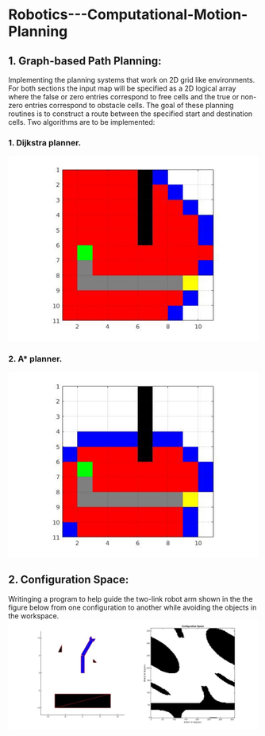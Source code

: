 # Robotics---Computational-Motion-Planning
## 1. Graph-based Path Planning: 
Implementing the planning systems that work on 2D grid like environments. For both sections the input map will be specified as a 2D logical array where the false or zero entries correspond to free cells and the true or non-zero entries correspond to obstacle cells. The goal of these planning routines is to construct a route between the specified start and destination cells. 
Two algorithms are to be implemented:
###    1. Dijkstra planner.
![Dijkstra Result](Dijkstra.jpg)
###    2. A* planner.
![A* Result](Astar.jpg)

## 2. Configuration Space:
Writinging a program to help guide the two-link robot arm shown in the the figure below from one configuration to another while avoiding the objects in the workspace.
![Configuration Space](ConfigurationSpace.jpg)
